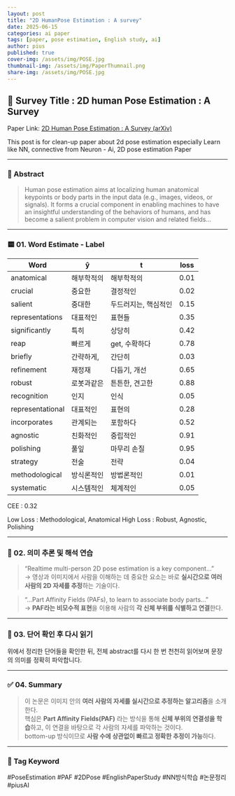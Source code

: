 ```yaml
---
layout: post
title: "2D HumanPose Estimation : A survey"
date: 2025-06-15
categories: ai paper
tags: [paper, pose estimation, English study, ai]
author: pius
published: true
cover-img: /assets/img/POSE.jpg
thumbnail-img: /assets/img/PaperThumnail.png
share-img: /assets/img/POSE.jpg
---
```


## 📄 Survey Title : 2D human Pose Estimation : A Survey

 Paper Link: [2D Human Pose Estimation : A Survey (arXiv)](https://arxiv.org/abs/2204.07370)


This post is for clean-up paper about 2d pose estimation
especially Learn like NN, connective from Neuron - Ai, 2D pose estimation Paper

---

### 📖 Abstract

> Human pose estimation aims at localizing human
anatomical keypoints or body parts in the input data (e.g.,
images, videos, or signals). It forms a crucial component in
enabling machines to have an insightful understanding of the
behaviors of humans, and has become a salient problem in
computer vision and related fields...

---

### 🟨 01. Word Estimate - Label

| Word | ŷ | t | loss|
|------|------|-----|---|
| anatomical | 해부학적의| 해부학적의 |0.01|
| crucial | 중요한 | 결정적인 | 0.02
| salient | 중대한 | 두드러지는, 핵심적인 | 0.15
| representations | 대표적인 | 표현들 | 0.35
| significantly | 특히| 상당히 | 0.42
| reap | 빠르게 |  get, 수확하다| 0.78
| briefly | 간략하게, | 간단히 | 0.03
| refinement | 재정재 | 다듬기, 개선 | 0.65
| robust | 로봇과같은 | 튼튼한, 견고한 | 0.88
| recognition  | 인지 |인식 | 0.05
| representational | 대표적인 | 표현의 |0.28
| incorporates | 관계되는 | 포함하다 |0.52
| agnostic | 친화적인 | 중립적인 | 0.91 
| polishing | 풀잎 | 마무리 손질 | 0.95
| strategy | 전술 | 전략 | 0.04
| methodological | 방식론적인 | 방법론적인 | 0.01
| systematic | 시스템적인 | 체계적인 |0.05

CEE : 0.32

Low Loss : Methodological, Anatomical
High Loss : Robust, Agnostic, Polishing


---

### 🧠 02. 의미 추론 및 해석 연습

> “Realtime multi-person 2D pose estimation is a key component...”  
→ 영상과 이미지에서 사람을 이해하는 데 중요한 요소는 바로 **실시간으로 여러 사람의 2D 자세를 추정**하는 기술이다.

> “...Part Affinity Fields (PAFs), to learn to associate body parts...”  
→ **PAF라는 비모수적 표현**을 이용해 사람의 **각 신체 부위를 식별하고 연결**한다.

---

### 📘 03. 단어 확인 후 다시 읽기

위에서 정리한 단어들을 확인한 뒤, 전체 abstract를 다시 한 번 천천히 읽어보며 문장의 의미를 정확히 파악합니다.  

---

### ✅ 04. Summary

> 이 논문은 이미지 안의 **여러 사람의 자세를 실시간으로 추정하는 알고리즘**을 소개한다.  
> 핵심은 **Part Affinity Fields(PAF)** 라는 방식을 통해 **신체 부위의 연결성을 학습**하고, 이 연결을 바탕으로 각 사람의 자세를 파악하는 것이다.  
> bottom-up 방식이므로 **사람 수에 상관없이 빠르고 정확한 추정이 가능**하다.

---

### 🧩 Tag Keyword

#PoseEstimation #PAF #2DPose #EnglishPaperStudy #NN방식학습 #논문정리 #piusAI
